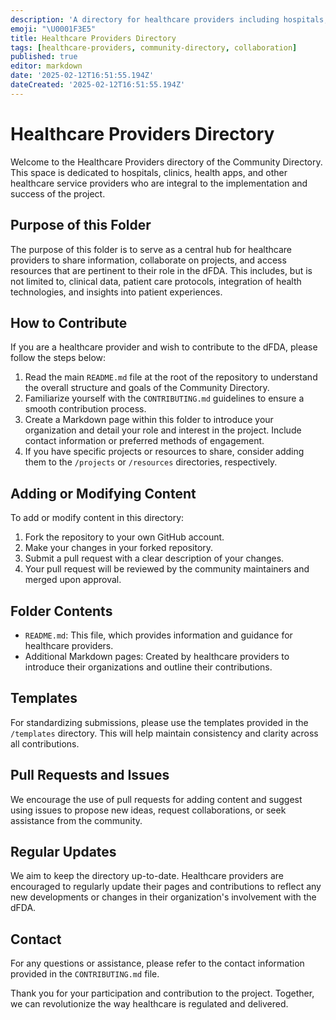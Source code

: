 ```yaml
---
description: 'A directory for healthcare providers including hospitals, clinics, and health apps involved in the project'
emoji: "\U0001F3E5"
title: Healthcare Providers Directory
tags: [healthcare-providers, community-directory, collaboration]
published: true
editor: markdown
date: '2025-02-12T16:51:55.194Z'
dateCreated: '2025-02-12T16:51:55.194Z'
---
```

# Healthcare Providers Directory

Welcome to the Healthcare Providers directory of the Community Directory. This space is dedicated to hospitals, clinics, health apps, and other healthcare service providers who are integral to the implementation and success of the project.

## Purpose of this Folder

The purpose of this folder is to serve as a central hub for healthcare providers to share information, collaborate on projects, and access resources that are pertinent to their role in the dFDA. This includes, but is not limited to, clinical data, patient care protocols, integration of health technologies, and insights into patient experiences.

## How to Contribute

If you are a healthcare provider and wish to contribute to the dFDA, please follow the steps below:

1. Read the main `README.md` file at the root of the repository to understand the overall structure and goals of the Community Directory.
2. Familiarize yourself with the `CONTRIBUTING.md` guidelines to ensure a smooth contribution process.
3. Create a Markdown page within this folder to introduce your organization and detail your role and interest in the project. Include contact information or preferred methods of engagement.
4. If you have specific projects or resources to share, consider adding them to the `/projects` or `/resources` directories, respectively.

## Adding or Modifying Content

To add or modify content in this directory:

1. Fork the repository to your own GitHub account.
2. Make your changes in your forked repository.
3. Submit a pull request with a clear description of your changes.
4. Your pull request will be reviewed by the community maintainers and merged upon approval.

## Folder Contents

- `README.md`: This file, which provides information and guidance for healthcare providers.
- Additional Markdown pages: Created by healthcare providers to introduce their organizations and outline their contributions.

## Templates

For standardizing submissions, please use the templates provided in the `/templates` directory. This will help maintain consistency and clarity across all contributions.

## Pull Requests and Issues

We encourage the use of pull requests for adding content and suggest using issues to propose new ideas, request collaborations, or seek assistance from the community.

## Regular Updates

We aim to keep the directory up-to-date. Healthcare providers are encouraged to regularly update their pages and contributions to reflect any new developments or changes in their organization's involvement with the dFDA.

## Contact

For any questions or assistance, please refer to the contact information provided in the `CONTRIBUTING.md` file.

Thank you for your participation and contribution to the project. Together, we can revolutionize the way healthcare is regulated and delivered.

